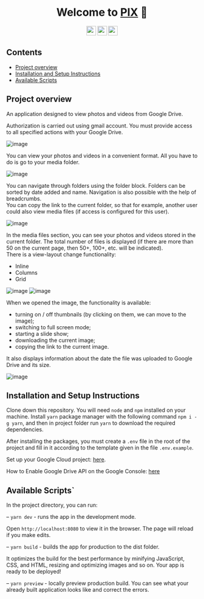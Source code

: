 <h1 align="center">Welcome to <a href="https://nix-group.github.io/pix" target="_blank">PIX</a> 👋</h1>
<p align="center">
  <img src="https://img.shields.io/badge/React-18.2.0-blue" height="25"/>
  <img src="https://img.shields.io/badge/Photoswipe--2.2.7-yellow" height="25"/>
  <img src="https://img.shields.io/badge/PhotoAlbum--2.2.2-orange" height="25"/>
</p>

## Contents

<ul>
  <li><a href="#project-overview" target="_blank">Project overview</a></li>
  <li><a href="#installation-and-setup-instructions" target="_blank">Installation and Setup Instructions</a></li>
  <li><a href="#available-scripts">Available Scripts</a></li>
</ul>

## Project overview

An application designed to view photos and videos from Google Drive.

Authorization is carried out using gmail account. You must provide access to all specified actions with your Google Drive.

![image](https://github.com/nix-group/pix/assets/62059273/2f910010-cabf-49dd-8546-368251f3886b)

You can view your photos and videos in a convenient format. All you have to do is go to your media folder.

![image](https://github.com/nix-group/pix/assets/62059273/2887233f-ac7c-4ef4-b2a0-2307cef6e3d7)

You can navigate through folders using the folder block. Folders can be sorted by date added and name. Navigation is also possible with the help of breadcrumbs.<br/>
You can copy the link to the current folder, so that for example, another user could also view media files (if access is configured for this user).

![image](https://github.com/nix-group/pix/assets/62059273/aa35969a-85f7-49d6-8d7e-44409861e6d2)

In the media files section, you can see your photos and videos stored in the current folder. The total number of files is displayed (if there are more than 50 on the current page, then 50+, 100+, etc. will be indicated).<br/>
There is a view-layout change functionality:

-   Inline
-   Columns
-   Grid

![image](https://github.com/nix-group/pix/assets/62059273/fd5522d7-2ee4-4127-832c-888b8b9406f8)
![image](https://github.com/nix-group/pix/assets/62059273/92bee34d-f4d5-4ae5-8226-88a8e6ab24e0)

When we opened the image, the functionality is available:

-   turning on / off thumbnails (by clicking on them, we can move to the image);
-   switching to full screen mode;
-   starting a slide show;
-   downloading the current image;
-   copying the link to the current image.

It also displays information about the date the file was uploaded to Google Drive and its size.

![image](https://github.com/nix-group/pix/assets/62059273/3fafea58-c9f0-4917-84e0-eccbc6c31271)

## Installation and Setup Instructions

Clone down this repository. You will need `node` and `npm` installed on your machine. Install `yarn` package manager with the following command `npm i -g yarn`, and then in project folder run `yarn` to download the required dependencies.

Аfter installing the packages, you must create a `.env` file in the root of the project and fill in it according to the template given in the file `.env.example`.

Set up your Google Cloud project: <a href="https://developers.google.com/maps/documentation/android-sdk/cloud-setup" target="_blank">here</a>.

How to Enable Google Drive API on the Google Console: <a href="https://www.cybrosys.com/blog/how-to-enable-google-drive-api-on-the-google-console" target="_blank">here</a>

## Available Scripts`

In the project directory, you can run:

– `yarn dev` - runs the app in the development mode.

Open `http://localhost:8080` to view it in the browser. The page will reload if you make edits.

– `yarn build` - builds the app for production to the dist folder.

It optimizes the build for the best performance by minifying JavaScript, CSS, and HTML, resizing and optimizing images and so on. Your app is ready to be deployed!

– `yarn preview` - locally preview production build. You can see what your already built application looks like and correct the errors.

